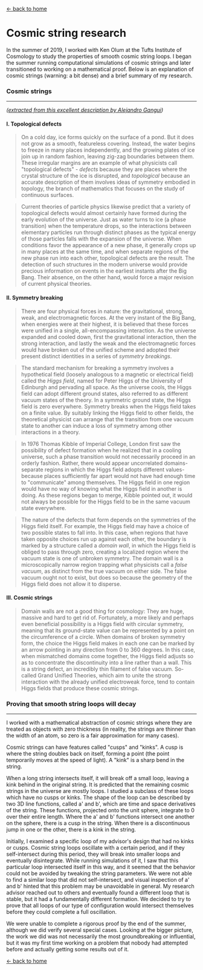 [← back to home](../index.md)

# Cosmic string research

In the summer of 2019, I worked with Ken Olum at the Tufts Institute of Cosmology to study the properties of smooth cosmic string loops. I began the summer running computational simulations of cosmic strings and later transitioned to working on a mathematical proof. Below is an explanation of cosmic strings (warning: a bit dense) and a brief summary of my research.

### Cosmic strings

---
*(<a href="https://arxiv.org/html/astro-ph/0005186" target="_blank" rel="noopener noreferrer">extracted from this excellent description by Alejandro Gangui</a>)*

#### I. Topological defects

>On a cold day, ice forms quickly on the surface of a pond. But it does not grow as a smooth, featureless covering. Instead, the water begins to freeze in many places independently, and the growing plates of ice join up in random fashion, leaving zig-zag boundaries between them. These irregular margins are an example of what physicists call "topological defects" - *defects* because they are places where the crystal structure of the ice is disrupted, and *topological* because an accurate description of them involves ideas of symmetry embodied in topology, the branch of mathematics that focuses on the study of continuous surfaces.

>Current theories of particle physics likewise predict that a variety of topological defects would almost certainly have formed during the early evolution of the universe. Just as water turns to ice (a phase transition) when the temperature drops, so the interactions between elementary particles run through distinct phases as the typical energy of those particles falls with the expansion of the universe. When conditions favor the appearance of a new phase, it generally crops up in many places at the same time, and when separate regions of the new phase run into each other, topological defects are the result. The detection of such structures in the modern universe would provide precious information on events in the earliest instants after the Big Bang. Their absence, on the other hand, would force a major revision of current physical theories.

#### II. Symmetry breaking

>There are four physical forces in nature: the gravitational, strong, weak, and electromagnetic forces. At the very instant of the Big Bang, when energies were at their highest, it is believed that these forces were unified in a single, all-encompassing interaction. As the universe expanded and cooled down, first the gravitational interaction, then the strong interaction, and lastly the weak and the electromagnetic forces would have broken out of the unified scheme and adopted their present distinct identities in a series of *symmetry breakings*.

>The standard mechanism for breaking a symmetry involves a hypothetical field (loosely analogous to a magnetic or electrical field) called the *Higgs field*, named for Peter Higgs of the University of Edinburgh and pervading all space. As the universe cools, the Higgs field can adopt different ground states, also referred to as different vacuum states of the theory. In a symmetric ground state, the Higgs field is zero everywhere. Symmetry breaks when the Higgs field takes on a finite value. By suitably linking the Higgs field to other fields, the theoretical physicist can arrange that the transition from one vacuum state to another can induce a loss of symmetry among other interactions in a theory.

>In 1976 Thomas Kibble of Imperial College, London first saw the possibility of defect formation when he realized that in a cooling universe, such a phase transition would not necessarily proceed in an orderly fashion. Rather, there would appear uncorrelated domains-separate regions in which the Higgs field adopts different values-because places sufficiently far apart would not have had enough time to "communicate" among themselves. The Higgs field in one region would have no way of knowing what the Higgs field in another is doing. As these regions began to merge, Kibble pointed out, it would not always be possible for the Higgs field to be in the same vacuum state everywhere.

>The nature of the defects that form depends on the symmetries of the Higgs field itself. For example, the Higgs field may have a choice of two possible states to fall into. In this case, when regions that have taken opposite choices run up against each other, the boundary is marked by a structure called a *domain wall*, in which the Higgs field is obliged to pass through zero, creating a localized region where the vacuum state is one of unbroken symmetry. The domain wall is a microscopically narrow region trapping what physicists call a *false vacuum*, as distinct from the true vacuum on either side. The false vacuum ought not to exist, but does so because the geometry of the Higgs field does not allow it to disperse.

#### III. Cosmic strings

>Domain walls are not a good thing for cosmology: They are huge, massive and hard to get rid of. Fortunately, a more likely and perhaps even beneficial possibility is a Higgs field with circular symmetry, meaning that its ground-state value can be represented by a point on the circumference of a circle. When domains of broken symmetry form, the choice the Higgs field makes in each one can be marked by an arrow pointing in any direction from 0 to 360 degrees. In this case, when mismatched domains come together, the Higgs field adjusts so as to concentrate the discontinuity into a line rather than a wall. This is a string defect, an incredibly thin filament of false vacuum. So-called Grand Unified Theories, which aim to unite the strong interaction with the already unified electroweak force, tend to contain Higgs fields that produce these cosmic strings.

### Proving that smooth string loops will decay

---

I worked with a mathematical abstraction of cosmic strings where they are treated as objects with zero thickness (in reality, the strings are thinner than the width of an atom, so zero is a fair approximation for many cases).

Cosmic strings can have features called "cusps" and "kinks". A cusp is where the string doubles back on itself, forming a point (the point temporarily moves at the speed of light). A "kink" is a sharp bend in the string.

When a long string intersects itself, it will break off a small loop, leaving a kink behind in the original string. It is predicted that the remaining cosmic strings in the universe are mostly loops. I studied a subclass of these loops which have no cusps or kinks. The shape of the loop can be described by two 3D line functions, called a' and b', which are time and space derivatives of the string. These functions, projected onto the unit sphere, integrate to 0 over their entire length. Where the a' and b' functions intersect one another on the sphere, there is a cusp in the string. When there is a discontinuous jump in one or the other, there is a kink in the string.

Initially, I examined a specific loop of my advisor's design that had no kinks or cusps. Cosmic string loops oscillate with a certain period, and if they self-intersect during this period, they will break into smaller loops and eventually disintegrate. While running simulations of it, I saw that this particular loop intersected itself in this way, and it seemed that the behavior could not be avoided by tweaking the string parameters. We were not able to find a similar loop that did not self-intersect, and visual inspection of a' and b' hinted that this problem may be unavoidable in general. My research advisor reached out to others and eventually found a different loop that is stable, but it had a fundamentally different formation. We decided to try to prove that all loops of our type of configuration would intersect themselves before they could complete a full oscillation.

We were unable to complete a rigorous proof by the end of the summer, although we did verify several special cases. Looking at the bigger picture, the work we did was not necessarily the most groundbreaking or influential, but it was my first time working on a problem that nobody had attempted before and actually getting some results out of it.

[← back to home](../index.md)
